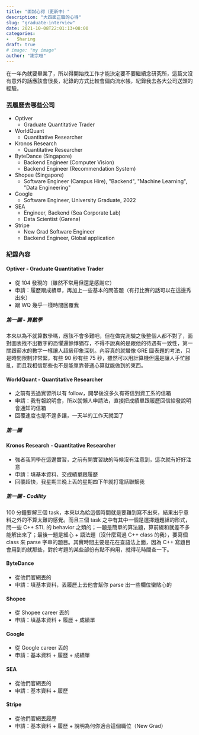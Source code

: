```yaml
---
title: "面試心得（更新中）"
description: "大四面正職的心得"
slug: "graduate-interview"
date: 2021-10-08T22:01:13+08:00
categories:
-   Sharing
draft: true
# image: "my image"
author: "謝宗晅"
---
```


在一年內就要畢業了，所以得開始找工作才能決定要不要繼續念研究所，這篇文沒有意外的話應該會很長，紀錄的方式比較會偏向流水帳，紀錄我去各大公司送頭的經驗。

### 丟履歷去哪些公司

* Optiver
    * Graduate Quantitative Trader
* WorldQuant
    * Quantitative Researcher
* Kronos Research
    * Quantitative Researcher
* ByteDance (Singapore)
    * Backend Engineer (Computer Vision)
    * Backend Engineer (Recommendation System)
* Shopee (Singapore)
    * Software Engineer (Campus Hire), "Backend", "Machine Learning", "Data Engineering"
* Google
    * Software Engineer, University Graduate, 2022
* SEA
    * Engineer, Backend (Sea Corporate Lab)
    * Data Scientist (Garena)
* Stripe
    * New Grad Software Engineer
    * Backend Engineer, Global application

### 紀錄內容

#### Optiver - Graduate Quantitative Trader

* 從 104 發現的（雖然不常用但還是感謝它）
* 申請：履歷跟成績單，再加上一些基本的問答題（有打比賽的話可以在這邊秀出來）
* 跟 WQ 幾乎一樣時間回覆我

##### 第一關 - 算數學

本來以為不就算數學嗎，應該不會多難吧，但在做完測驗之後整個人都不對了，面對圖表找不出數字的恐懼還餘悸猶存，不得不說真的是跟他的待遇有一致性，第一關跟薪水的數字一樣讓人超級印象深刻。內容真的就蠻像 GRE 圖表題的考法，只是時間限制非常緊，有些 90 秒有些 75 秒，雖然可以用計算機但還是讓人手忙腳亂，而且我相信那些也不是能單靠普通心算就能做到的東西。

#### WorldQuant - Quantitative Researcher

* 之前有丟過實習所以有 follow，開學後沒多久有寄信到資工系的信箱
* 申請：我有報說明會，所以就懶人申請法，直接把成績單跟履歷回信給發說明會通知的信箱
* 回覆速度也是不遑多讓，一天半的工作天就回了

##### 第一關

#### Kronos Research - Quantitative Researcher

* 強者我同學在這邊實習，之前有開實習缺的時候沒有注意到，這次就有好好注意
* 申請：填基本資料、交成績單跟履歷
* 回覆超快，我星期三晚上丟的星期四下午就打電話聯繫我

##### 第一關 - Codility

100 分鐘要解三個 task，本來以為給這個時間就是要難到寫不出來，結果出乎意料之外的不算太難的感覺。而且三個 task 之中有其中一個是選擇題題組的形式，問一些 C++ STL 的 behavior 之類的；一題是簡單的算法題，算前綴和就差不多能解出來了；最後一題是細心 + 語法題（沒什麼寫過 C++ class 的我），要寫個 class 來 parse 字串的題目。其實時間主要是花在查語法上面，因為 C++ 寫題目會用到的就那些，對於考題的某些部份有點不夠用，就得花時間查一下。

#### ByteDance

* 從他們官網丟的
* 申請：填基本資料，丟履歷上去他會幫你 parse 出一些欄位蠻貼心的

#### Shopee

* 從 Shopee career 丟的
* 申請：填基本資料 + 履歷 + 成績單

#### Google

* 從 Google career 丟的
* 申請：基本資料 + 履歷 + 成績單

#### SEA

* 從他們官網丟的
* 申請：基本資料 + 履歷

#### Stripe

* 從他們官網丟履歷
* 申請：基本資料 + 履歷 + 說明為何你適合這個職位（New Grad）
